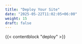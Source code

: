 ```yaml
---
title: "Deploy Your Site"
date: "2025-05-22T11:02:05+06:00"
weight: 15
draft: false
---
```


{{< contentblock "deploy" >}}
